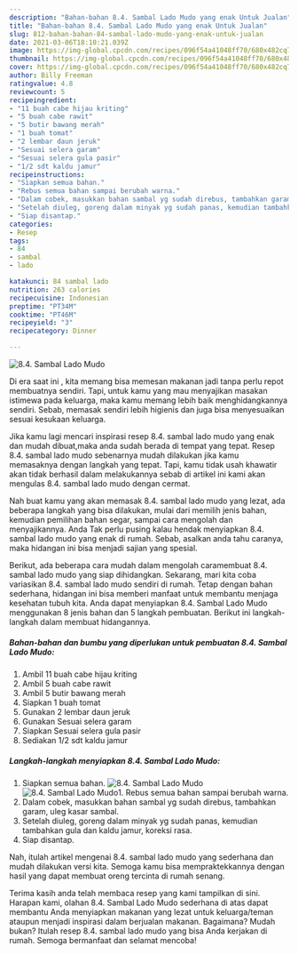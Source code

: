 ```yaml
---
description: "Bahan-bahan 8.4. Sambal Lado Mudo yang enak Untuk Jualan"
title: "Bahan-bahan 8.4. Sambal Lado Mudo yang enak Untuk Jualan"
slug: 812-bahan-bahan-84-sambal-lado-mudo-yang-enak-untuk-jualan
date: 2021-03-06T18:10:21.039Z
image: https://img-global.cpcdn.com/recipes/096f54a41048ff70/680x482cq70/84-sambal-lado-mudo-foto-resep-utama.jpg
thumbnail: https://img-global.cpcdn.com/recipes/096f54a41048ff70/680x482cq70/84-sambal-lado-mudo-foto-resep-utama.jpg
cover: https://img-global.cpcdn.com/recipes/096f54a41048ff70/680x482cq70/84-sambal-lado-mudo-foto-resep-utama.jpg
author: Billy Freeman
ratingvalue: 4.8
reviewcount: 5
recipeingredient:
- "11 buah cabe hijau kriting"
- "5 buah cabe rawit"
- "5 butir bawang merah"
- "1 buah tomat"
- "2 lembar daun jeruk"
- "Sesuai selera garam"
- "Sesuai selera gula pasir"
- "1/2 sdt kaldu jamur"
recipeinstructions:
- "Siapkan semua bahan."
- "Rebus semua bahan sampai berubah warna."
- "Dalam cobek, masukkan bahan sambal yg sudah direbus, tambahkan garam, uleg kasar sambal."
- "Setelah diuleg, goreng dalam minyak yg sudah panas, kemudian tambahkan gula dan kaldu jamur, koreksi rasa."
- "Siap disantap."
categories:
- Resep
tags:
- 84
- sambal
- lado

katakunci: 84 sambal lado 
nutrition: 263 calories
recipecuisine: Indonesian
preptime: "PT34M"
cooktime: "PT46M"
recipeyield: "3"
recipecategory: Dinner

---
```



![8.4. Sambal Lado Mudo](https://img-global.cpcdn.com/recipes/096f54a41048ff70/680x482cq70/84-sambal-lado-mudo-foto-resep-utama.jpg)

Di era  saat ini , kita memang bisa memesan makanan jadi tanpa perlu repot membuatnya sendiri. Tapi, untuk kamu yang mau menyajikan masakan istimewa pada keluarga, maka kamu memang lebih baik menghidangkannya sendiri. Sebab, memasak sendiri lebih higienis dan juga bisa menyesuaikan sesuai kesukaan keluarga.

Jika kamu lagi mencari inspirasi resep 8.4. sambal lado mudo yang enak dan mudah dibuat,maka anda sudah berada di tempat yang tepat. Resep 8.4. sambal lado mudo  sebenarnya mudah dilakukan jika kamu memasaknya dengan langkah yang tepat. Tapi, kamu tidak usah khawatir akan tidak berhasil dalam melakukannya 
sebab di artikel ini kami akan mengulas 8.4. sambal lado mudo dengan cermat.  



Nah buat kamu yang akan memasak 8.4. sambal lado mudo yang lezat, ada beberapa langkah yang bisa dilakukan, mulai dari memilih jenis bahan, kemudian pemilihan bahan segar, sampai cara mengolah dan menyajikannya. Anda Tak perlu pusing kalau hendak menyiapkan 8.4. sambal lado mudo yang enak di rumah. Sebab, asalkan anda  tahu caranya, maka hidangan ini bisa menjadi sajian yang spesial.

Berikut, ada beberapa cara mudah dalam mengolah caramembuat 8.4. sambal lado mudo yang siap dihidangkan. Sekarang, mari kita coba variasikan 8.4. sambal lado mudo sendiri di rumah. Tetap dengan bahan sederhana, hidangan ini bisa memberi manfaat untuk membantu menjaga kesehatan tubuh kita. Anda dapat menyiapkan 8.4. Sambal Lado Mudo menggunakan 8 jenis bahan dan 5 langkah pembuatan. Berikut ini langkah-langkah dalam membuat hidangannya.

<!--inarticleads1-->

##### Bahan-bahan dan bumbu yang diperlukan untuk pembuatan 8.4. Sambal Lado Mudo:

1. Ambil 11 buah cabe hijau kriting
1. Ambil 5 buah cabe rawit
1. Ambil 5 butir bawang merah
1. Siapkan 1 buah tomat
1. Gunakan 2 lembar daun jeruk
1. Gunakan Sesuai selera garam
1. Siapkan Sesuai selera gula pasir
1. Sediakan 1/2 sdt kaldu jamur




<!--inarticleads2-->

##### Langkah-langkah menyiapkan 8.4. Sambal Lado Mudo:

1. Siapkan semua bahan.
<img src="https://img-global.cpcdn.com/steps/14cdb83db4fc8f8b/160x128cq70/84-sambal-lado-mudo-langkah-memasak-1-foto.jpg" alt="8.4. Sambal Lado Mudo"><img src="https://img-global.cpcdn.com/steps/ec7b0bfa080c2e80/160x128cq70/84-sambal-lado-mudo-langkah-memasak-1-foto.jpg" alt="8.4. Sambal Lado Mudo">1. Rebus semua bahan sampai berubah warna.
1. Dalam cobek, masukkan bahan sambal yg sudah direbus, tambahkan garam, uleg kasar sambal.
1. Setelah diuleg, goreng dalam minyak yg sudah panas, kemudian tambahkan gula dan kaldu jamur, koreksi rasa.
1. Siap disantap.




Nah, itulah artikel mengenai  8.4. sambal lado mudo  yang sederhana dan mudah dilakukan versi kita. Semoga kamu bisa mempraktekkannya dengan hasil yang dapat membuat oreng tercinta di rumah senang. 

Terima kasih anda telah membaca resep yang kami tampilkan di sini. Harapan kami, olahan  8.4. Sambal Lado Mudo sederhana di atas dapat membantu Anda menyiapkan makanan yang lezat untuk keluarga/teman ataupun menjadi inspirasi dalam berjualan makanan. Bagaimana? Mudah bukan? Itulah resep 8.4. sambal lado mudo yang bisa Anda kerjakan di rumah. Semoga bermanfaat dan selamat mencoba!

